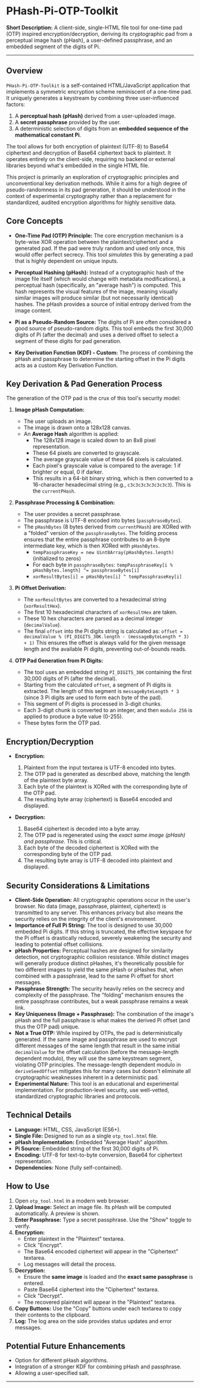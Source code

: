 # PHash-Pi-OTP-Toolkit

**Short Description:** A client-side, single-HTML file tool for one-time pad (OTP) inspired encryption/decryption, deriving its cryptographic pad from a perceptual image hash (pHash), a user-defined passphrase, and an embedded segment of the digits of Pi.

---

## Overview

`PHash-Pi-OTP-Toolkit` is a self-contained HTML/JavaScript application that implements a symmetric encryption scheme reminiscent of a one-time pad. It uniquely generates a keystream by combining three user-influenced factors:

1.  A **perceptual hash (pHash)** derived from a user-uploaded image.
2.  A **secret passphrase** provided by the user.
3.  A deterministic selection of digits from an **embedded sequence of the mathematical constant Pi**.

The tool allows for both encryption of plaintext (UTF-8) to Base64 ciphertext and decryption of Base64 ciphertext back to plaintext. It operates entirely on the client-side, requiring no backend or external libraries beyond what's embedded in the single HTML file.

This project is primarily an exploration of cryptographic principles and unconventional key derivation methods. While it aims for a high degree of pseudo-randomness in its pad generation, it should be understood in the context of experimental cryptography rather than a replacement for standardized, audited encryption algorithms for highly sensitive data.

## Core Concepts

* **One-Time Pad (OTP) Principle:** The core encryption mechanism is a byte-wise XOR operation between the plaintext/ciphertext and a generated pad. If the pad were truly random and used only once, this would offer perfect secrecy. This tool *simulates* this by generating a pad that is highly dependent on unique inputs.

* **Perceptual Hashing (pHash):** Instead of a cryptographic hash of the image file itself (which would change with metadata modifications), a perceptual hash (specifically, an "average hash") is computed. This hash represents the visual features of the image, meaning visually similar images will produce similar (but not necessarily identical) hashes. The pHash provides a source of initial entropy derived from the image content.

* **Pi as a Pseudo-Random Source:** The digits of Pi are often considered a good source of pseudo-random digits. This tool embeds the first 30,000 digits of Pi (after the decimal) and uses a derived offset to select a segment of these digits for pad generation.

* **Key Derivation Function (KDF) - Custom:** The process of combining the pHash and passphrase to determine the starting offset in the Pi digits acts as a custom Key Derivation Function.

## Key Derivation & Pad Generation Process

The generation of the OTP pad is the crux of this tool's security model:

1.  **Image pHash Computation:**
    * The user uploads an image.
    * The image is drawn onto a 128x128 canvas.
    * An **Average Hash** algorithm is applied:
        * The 128x128 image is scaled down to an 8x8 pixel representation.
        * These 64 pixels are converted to grayscale.
        * The average grayscale value of these 64 pixels is calculated.
        * Each pixel's grayscale value is compared to the average: 1 if brighter or equal, 0 if darker.
        * This results in a 64-bit binary string, which is then converted to a 16-character hexadecimal string (e.g., `c3c3c3c3c3c3c3c3`). This is the `currentPHash`.

2.  **Passphrase Processing & Combination:**
    * The user provides a secret passphrase.
    * The passphrase is UTF-8 encoded into bytes (`passphraseBytes`).
    * The `pHashBytes` (8 bytes derived from `currentPHash`) are XORed with a "folded" version of the `passphraseBytes`. The folding process ensures that the entire passphrase contributes to an 8-byte intermediate key, which is then XORed with `pHashBytes`.
        * `tempPassphraseKey = new Uint8Array(pHashBytes.length)` (initialized to zeros)
        * For each byte in `passphraseBytes`: `tempPassphraseKey[i % pHashBytes.length] ^= passphraseBytes[i]`
        * `xorResultBytes[i] = pHashBytes[i] ^ tempPassphraseKey[i]`

3.  **Pi Offset Derivation:**
    * The `xorResultBytes` are converted to a hexadecimal string (`xorResultHex`).
    * The first 10 hexadecimal characters of `xorResultHex` are taken.
    * These 10 hex characters are parsed as a decimal integer (`decimalValue`).
    * The final `offset` into the Pi digits string is calculated as:
        `offset = decimalValue % (PI_DIGITS_30K.length - (messageByteLength * 3) + 1)`
        This ensures the offset is always valid for the given message length and the available Pi digits, preventing out-of-bounds reads.

4.  **OTP Pad Generation from Pi Digits:**
    * The tool uses an embedded string `PI_DIGITS_30K` containing the first 30,000 digits of Pi (after the decimal).
    * Starting from the calculated `offset`, a segment of Pi digits is extracted. The length of this segment is `messageByteLength * 3` (since 3 Pi digits are used to form each byte of the pad).
    * This segment of Pi digits is processed in 3-digit chunks.
    * Each 3-digit chunk is converted to an integer, and then `modulo 256` is applied to produce a byte value (0-255).
    * These bytes form the OTP pad.

## Encryption/Decryption

* **Encryption:**
    1.  Plaintext from the input textarea is UTF-8 encoded into bytes.
    2.  The OTP pad is generated as described above, matching the length of the plaintext byte array.
    3.  Each byte of the plaintext is XORed with the corresponding byte of the OTP pad.
    4.  The resulting byte array (ciphertext) is Base64 encoded and displayed.

* **Decryption:**
    1.  Base64 ciphertext is decoded into a byte array.
    2.  The OTP pad is regenerated using the *exact same image (pHash) and passphrase*. This is critical.
    3.  Each byte of the decoded ciphertext is XORed with the corresponding byte of the OTP pad.
    4.  The resulting byte array is UTF-8 decoded into plaintext and displayed.

## Security Considerations & Limitations

* **Client-Side Operation:** All cryptographic operations occur in the user's browser. No data (image, passphrase, plaintext, ciphertext) is transmitted to any server. This enhances privacy but also means the security relies on the integrity of the client's environment.
* **Importance of Full Pi String:** The tool is designed to use 30,000 embedded Pi digits. If this string is truncated, the effective keyspace for the Pi offset is drastically reduced, severely weakening the security and leading to potential offset collisions.
* **pHash Properties:** Perceptual hashes are designed for similarity detection, not cryptographic collision resistance. While distinct images will generally produce distinct pHashes, it's theoretically possible for two different images to yield the same pHash or pHashes that, when combined with a passphrase, lead to the same Pi offset for short messages.
* **Passphrase Strength:** The security heavily relies on the secrecy and complexity of the passphrase. The "folding" mechanism ensures the entire passphrase contributes, but a weak passphrase remains a weak link.
* **Key Uniqueness (Image + Passphrase):** The combination of the image's pHash and the full passphrase is what makes the derived Pi offset (and thus the OTP pad) unique.
* **Not a True OTP:** While inspired by OTPs, the pad is deterministically generated. If the same image and passphrase are used to encrypt different messages of the same length that result in the same initial `decimalValue` for the offset calculation (before the message-length dependent modulo), they will use the same keystream segment, violating OTP principles. The message-length dependent modulo in `deriveSeedOffset` mitigates this for many cases but doesn't eliminate all cryptographic weaknesses inherent in a deterministic pad.
* **Experimental Nature:** This tool is an educational and experimental implementation. For production-level security, use well-vetted, standardized cryptographic libraries and protocols.

## Technical Details

* **Language:** HTML, CSS, JavaScript (ES6+).
* **Single File:** Designed to run as a single `otp_tool.html` file.
* **pHash Implementation:** Embedded "Average Hash" algorithm.
* **Pi Source:** Embedded string of the first 30,000 digits of Pi.
* **Encoding:** UTF-8 for text-to-byte conversion, Base64 for ciphertext representation.
* **Dependencies:** None (fully self-contained).

## How to Use

1.  Open `otp_tool.html` in a modern web browser.
2.  **Upload Image:** Select an image file. Its pHash will be computed automatically. A preview is shown.
3.  **Enter Passphrase:** Type a secret passphrase. Use the "Show" toggle to verify.
4.  **Encryption:**
    * Enter plaintext in the "Plaintext" textarea.
    * Click "Encrypt".
    * The Base64 encoded ciphertext will appear in the "Ciphertext" textarea.
    * Log messages will detail the process.
5.  **Decryption:**
    * Ensure the **same image** is loaded and the **exact same passphrase** is entered.
    * Paste Base64 ciphertext into the "Ciphertext" textarea.
    * Click "Decrypt".
    * The recovered plaintext will appear in the "Plaintext" textarea.
6.  **Copy Buttons:** Use the "Copy" buttons under each textarea to copy their contents to the clipboard.
7.  **Log:** The log area on the side provides status updates and error messages.

## Potential Future Enhancements

* Option for different pHash algorithms.
* Integration of a stronger KDF for combining pHash and passphrase.
* Allowing a user-specified salt.

---
